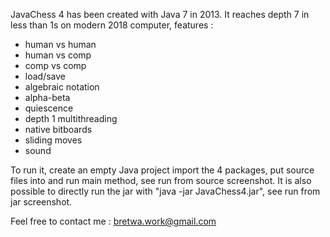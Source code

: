 JavaChess 4 has been created with Java 7 in 2013. It reaches depth 7 in less than 1s on modern 2018 computer, features :

- human vs human
- human vs comp
- comp vs comp
- load/save
- algebraic notation
- alpha-beta
- quiescence 
- depth 1 multithreading
- native bitboards
- sliding moves
- sound

To run it, create an empty Java project import the 4 packages, put source files into and run main method, see run from source screenshot. It is also possible to directly run the jar with "java -jar JavaChess4.jar", see run from jar screenshot.

Feel free to contact me : bretwa.work@gmail.com
